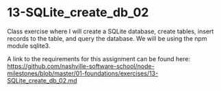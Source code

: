 # 13-SQLite_create_db_02
Class exercise where I will create a SQLite database, create tables, insert records to the table, and query the database. We will be using the npm module sqlite3.


A link to the requirements for this assignment can be found here:
https://github.com/nashville-software-school/node-milestones/blob/master/01-foundations/exercises/13-SQLite_create_db_02.md
